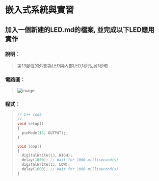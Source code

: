 # 嵌入式系統與實習

## 加入一個新建的LED.md的檔案, 並完成以下LED應用實作

### 說明：

> 第13腳位的外部為LED與內部LED,1秒亮,另1秒暗

### 電路圖：
> ![image](https://user-images.githubusercontent.com/31268069/130342065-be43918a-33bf-4df8-b9ad-ff601897e91e.png)

### 程式：
> ```c++
> // C++ code
> //
> void setup()
> {
>   pinMode(13, OUTPUT);
> }
> 
> void loop()
> {
>   digitalWrite(13, HIGH);
>   delay(1000); // Wait for 1000 millisecond(s)
>   digitalWrite(13, LOW);
>   delay(1000); // Wait for 1000 millisecond(s)
> }
> ```
